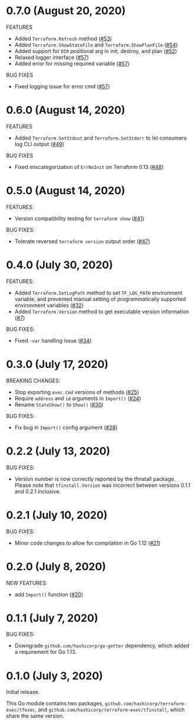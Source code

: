 # 0.7.0 (August 20, 2020)

FEATURES
 - Added `Terraform.Refresh` method ([#53](https://github.com/hashicorp/terraform-plugin-sdk/issues/53))
 - Added `Terraform.ShowStateFile` and `Terraform.ShowPlanFile` ([#54](https://github.com/hashicorp/terraform-plugin-sdk/issues/54))
 - Added support for `DIR` positional arg in init, destroy, and plan ([#52](https://github.com/hashicorp/terraform-plugin-sdk/issues/52))
 - Relaxed logger interface ([#57](https://github.com/hashicorp/terraform-plugin-sdk/issues/57))
 - Added error for missing required variable ([#57](https://github.com/hashicorp/terraform-plugin-sdk/issues/57))
 
BUG FIXES
 - Fixed logging issue for error cmd ([#57](https://github.com/hashicorp/terraform-plugin-sdk/issues/57))

# 0.6.0 (August 14, 2020)

FEATURES
 - Added `Terraform.SetStdout` and `Terraform.SetStderr` to let consumers log CLI output ([#49](https://github.com/hashicorp/terraform-plugin-sdk/issues/49))

BUG FIXES
 - Fixed miscategorization of `ErrNoInit` on Terraform 0.13 ([#48](https://github.com/hashicorp/terraform-plugin-sdk/issues/48))

# 0.5.0 (August 14, 2020)

FEATURES:
 - Version compatibility testing for `terraform show` ([#41](https://github.com/hashicorp/terraform-plugin-sdk/issues/41))
 
BUG FIXES:
 - Tolerate reversed `terraform version` output order ([#47](https://github.com/hashicorp/terraform-plugin-sdk/issues/47))

# 0.4.0 (July 30, 2020)

FEATURES:
  - Added `Terraform.SetLogPath` method to set `TF_LOG_PATH` environment variable, and prevented manual setting of programmatically supported environment variables ([#32](https://github.com/hashicorp/terraform-plugin-sdk/issues/32))
  - Added `Terraform.Version` method to get executable version information ([#7](https://github.com/hashicorp/terraform-plugin-sdk/issues/7))

BUG FIXES:
  - Fixed `-var` handling issue ([#34](https://github.com/hashicorp/terraform-plugin-sdk/issues/34))

# 0.3.0 (July 17, 2020)

BREAKING CHANGES:
  - Stop exporting `exec.Cmd` versions of methods ([#25](https://github.com/hashicorp/terraform-plugin-sdk/issues/25))
  - Require `address` and `id` arguments in `Import()` ([#24](https://github.com/hashicorp/terraform-plugin-sdk/issues/24))
  - Rename `StateShow()` to `Show()` ([#30](https://github.com/hashicorp/terraform-plugin-sdk/issues/30))
  
BUG FIXES:
  - Fix bug in `Import()` config argument ([#28](https://github.com/hashicorp/terraform-plugin-sdk/issues/28))

# 0.2.2 (July 13, 2020)

BUG FIXES:
  - Version number is now correctly reported by the tfinstall package. Please note that `tfinstall.Version` was incorrect between versions 0.1.1 and 0.2.1 inclusive.

# 0.2.1 (July 10, 2020)

BUG FIXES:
  - Minor code changes to allow for compilation in Go 1.12 ([#21](https://github.com/hashicorp/terraform-exec/pull/21))

# 0.2.0 (July 8, 2020)

NEW FEATURES:
  - add `Import()` function ([#20](https://github.com/hashicorp/terraform-exec/pull/20))

# 0.1.1 (July 7, 2020)

BUG FIXES:
 - Downgrade `github.com/hashicorp/go-getter` dependency, which added a requirement for Go 1.13.

# 0.1.0 (July 3, 2020)

Initial release. 

This Go module contains two packages, `github.com/hashicorp/terraform-exec/tfexec`, and `github.com/hashicorp/terraform-exec/tfinstall`, which share the same version.
